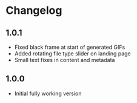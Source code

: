 # Changelog

## 1.0.1
* Fixed black frame at start of generated GIFs
* Added rotating file type slider on landing page
* Small text fixes in content and metadata

## 1.0.0
* Initial fully working version